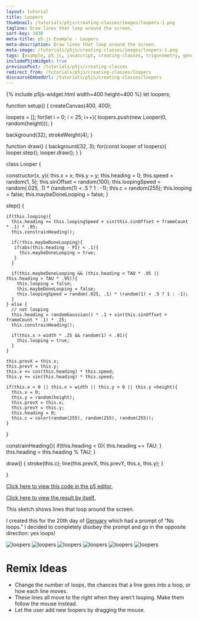 ```yaml
---
layout: tutorial
title: Loopers
thumbnail: /tutorials/p5js/creating-classes/images/loopers-1.png
tagline: Draw lines that loop around the screen.
sort-key: 1030
meta-title: p5.js Example - Loopers
meta-description: Draw lines that loop around the screen.
meta-image: /tutorials/p5js/creating-classes/images/loopers-1.png
tags: [example, p5.js, javascript, creating-classes, trigonometry, genuary]
includeP5jsWidget: true
previousPost: /tutorials/p5js/creating-classes
redirect_from: /tutorials/p5js/creating-classes/loopers
discourseEmbedUrl: /tutorials/p5js/creating-classes/loopers
---
```


{% include p5js-widget.html width=400 height=400 %}
let loopers;

function setup() {
  createCanvas(400, 400);

  loopers = [];
  for(let i = 0; i < 25; i++){
    loopers.push(new Looper(0, random(height)));
  }

  background(32);
  strokeWeight(4);
}

function draw() {
  background(32, 3);
  for(const looper of loopers){
    looper.step();
    looper.draw();
  }
}

class Looper {

  constructor(x, y){
    this.x = x;
    this.y = y;
    this.heading = 0;
    this.speed = random(1, 5);
    this.sinOffset = random(100);
    this.loopingSpeed = random(.025, .1) * (random(1) < .5 ? 1 : -1);
    this.c = random(255);
    this.looping = false;
    this.maybeDoneLooping = false;
  }

  step() {

    if(this.looping){
      this.heading += this.loopingSpeed + sin(this.sinOffset + frameCount * .1) * .05;
      this.constrainHeading();

      if(!this.maybeDoneLooping){
       if(abs(this.heading - PI) < .1){
         this.maybeDoneLooping = true;
       }
      }

      if(this.maybeDoneLooping && (this.heading < TAU * .05 || this.heading > TAU * .95)){
        this.looping = false;
        this.maybeDoneLooping = false;
        this.loopingSpeed = random(.025, .1) * (random(1) < .5 ? 1 : -1);
      }
    } else {
      // not looping
      this.heading = randomGaussian() * .1 + sin(this.sinOffset + frameCount * .1) * .25;
      this.constrainHeading();

      if(this.x > width * .25 && random(1) < .01){
        this.looping = true;
      }
    }

    this.prevX = this.x;
    this.prevY = this.y;
    this.x += cos(this.heading) * this.speed;
    this.y += sin(this.heading) * this.speed;

    if(this.x < 0 || this.x > width || this.y < 0 || this.y >height){
      this.x = 0;
      this.y = random(height);
      this.prevX = this.x;
      this.prevY = this.y;
      this.heading = 0;
      this.c = color(random(255), random(255), random(255));
    }

  }

  constrainHeading(){
      if(this.heading < 0){
        this.heading += TAU;
      }
      this.heading = this.heading % TAU;
  }

  draw() {
    stroke(this.c);
    line(this.prevX, this.prevY, this.x, this.y);
  }

}
</script>

[Click here to view this code in the p5 editor.](https://editor.p5js.org/KevinWorkman/sketches/zAr0RDMKs)

[Click here to view the result by itself.](https://editor.p5js.org/KevinWorkman/present/zAr0RDMKs)

This sketch shows lines that loop around the screen.

I created this for the 20th day of [Genuary](https://genuary2021.github.io/) which had a prompt of “No loops.” I decided to completely disobey the prompt and go in the opposite direction: yes loops!

![loopers](/tutorials/p5js/creating-classes/images/loopers-2.png)
![loopers](/tutorials/p5js/creating-classes/images/loopers-3.png)
![loopers](/tutorials/p5js/creating-classes/images/loopers-4.png)
![loopers](/tutorials/p5js/creating-classes/images/loopers-5.png)
![loopers](/tutorials/p5js/creating-classes/images/loopers-6.png)
![loopers](/tutorials/p5js/creating-classes/images/loopers-7.png)

# Remix Ideas

- Change the number of loops, the chances that a line goes into a loop, or how each line moves.
- These lines all move to the right when they aren't looping. Make them follow the mouse instead.
- Let the user add new loopers by dragging the mouse.
